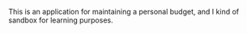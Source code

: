 This is an application for maintaining a personal budget, and I kind of sandbox for learning purposes.